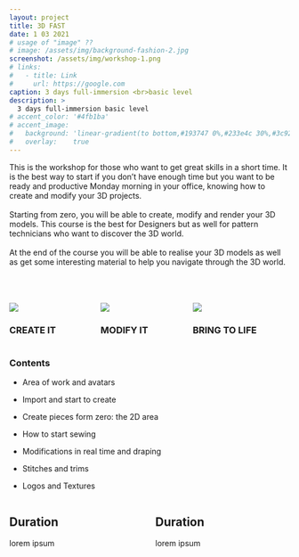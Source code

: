 ```yaml
---
layout: project
title: 3D FAST
date: 1 03 2021
# usage of "image" ??
# image: /assets/img/background-fashion-2.jpg
screenshot: /assets/img/workshop-1.png
# links:
#   - title: Link
#     url: https://google.com
caption: 3 days full-immersion <br>basic level
description: >
  3 days full-immersion basic level
# accent_color: '#4fb1ba'
# accent_image:
#   background: 'linear-gradient(to bottom,#193747 0%,#233e4c 30%,#3c929e 50%,#d5d5d4 70%,#cdccc8 100%)'
#   overlay:    true
---
```


This is the workshop for those who want to get great skills in a short time. It is the best way to start if you don’t have enough time but you want to be ready and productive Monday morning in your office, knowing how to create and modify your 3D projects.
<br>
<br>
Starting from zero, you will be able to create, modify and render your 3D models. This course is the best for Designers but as well for pattern technicians who want to discover the 3D world.
<br>
<br>
At the end of the course you will be able to realise your 3D models as well as get some interesting material to help you navigate through the 3D world.

<br>
<br>
<br>

<div class="columns">
  <div class="column column-1-3">
    <div class="project-card">
      <div class="project-card-img img">
        <img id="project-card-img" src="../../assets/img/hero-icon_create.png"/>
      </div>
      <h3 class="project-card-title">
        CREATE IT
      </h3>
    </div>
  </div>
  <div class="column column-1-3">
    <div class="project-card">
      <div class="project-card-img img">
        <img id="project-card-img" src="../../assets/img/hero-icon_modify.png"/>
      </div>
      <h3 class="project-card-title">
        MODIFY IT
      </h3>
    </div>
  </div>
  <div class="column column-1-3">
    <div class="project-card">
      <div class="project-card-img img">
        <img id="project-card-img" src="../../assets/img/hero-icon_life.png"/>
      </div>
      <h3 class="project-card-title">
        BRING TO LIFE
      </h3>
    </div>
  </div>
</div>

<h3>Contents</h3>

* Area of work and avatars

* Import and start to create

* Create pieces form zero: the 2D area

* How to start sewing

* Modifications in real time and draping

* Stitches and trims

* Logos and Textures

<div class="columns">
  <div class="column column-1-2">
    <section id="workshop-section-custom">
      <div class="npb">
        <h2 id="workshop-duration" class="h3 faded hr">
          Duration
          <span id="workshop-span-symbol" class="symbol icon-library"></span>
        </h2>
      </div>
    <section>
      lorem ipsum
    </section>
    </section>
  </div>
  <div class="column column-1-2">
    <section id="workshop-section-custom">
      <div class="npb">
        <h2 id="workshop-duration" class="h3 faded hr">
          Duration
          <span id="workshop-span-symbol" class="symbol icon-library"></span>
        </h2>
      </div>
    <section>
      lorem ipsum
    </section>
    </section>
  </div>
</div>